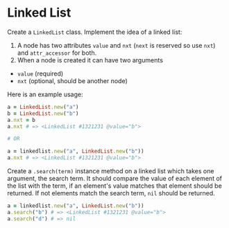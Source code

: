 # Linked List

Create a `LinkedList` class. Implement the idea of a linked list:

1. A node has two attributes `value` and `nxt` (`next` is reserved so use `nxt`) and `attr_accessor` for both.
1. When a node is created it can have two arguments
  - `value` (required)
  - `nxt` (optional, should be another node)

Here is an example usage:

```rb
a = LinkedList.new("a")
b = LinkedList.new("b")
a.nxt = b
a.nxt # => <LinkedList #1321231 @value="b">

# OR

a = linkedlist.new("a", LinkedList.new("b"))
a.nxt # => <LinkedList #1321231 @value="b">
```

Create a `.search(term)` instance method on a linked list which takes one argument, the search term. It should compare the value of each element of the list with the term, if an element's value matches that element should be returned. If not elements match the search term, `nil` should be returned.

```rb
a = linkedlist.new("a", LinkedList.new("b"))
a.search("b") # => <LinkedList #1321231 @value="b">
a.search("d") # => nil
```
